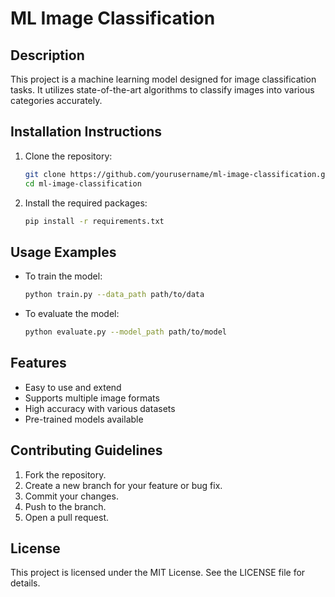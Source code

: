 # ML Image Classification

## Description
This project is a machine learning model designed for image classification tasks. It utilizes state-of-the-art algorithms to classify images into various categories accurately.

## Installation Instructions
1. Clone the repository:
   ```bash
   git clone https://github.com/yourusername/ml-image-classification.git
   cd ml-image-classification
   ```
2. Install the required packages:
   ```bash
   pip install -r requirements.txt
   ```

## Usage Examples
- To train the model:
   ```bash
   python train.py --data_path path/to/data
   ```
- To evaluate the model:
   ```bash
   python evaluate.py --model_path path/to/model
   ```

## Features
- Easy to use and extend
- Supports multiple image formats
- High accuracy with various datasets
- Pre-trained models available

## Contributing Guidelines
1. Fork the repository.
2. Create a new branch for your feature or bug fix.
3. Commit your changes.
4. Push to the branch.
5. Open a pull request.

## License
This project is licensed under the MIT License. See the LICENSE file for details.